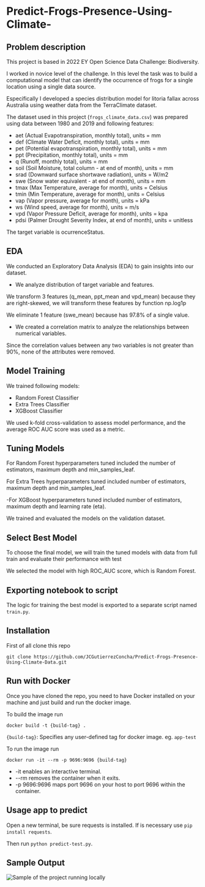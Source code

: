 # Predict-Frogs-Presence-Using-Climate-

## Problem description

This project is based in 2022 EY Open Science Data Challenge: Biodiversity.

I worked in novice level of the challenge. In this level the task was to build a computational model that can identify the occurrence of frogs for a single location using a single data source.

Especifically I developed a species distribution model for litoria fallax across Australia using weather data from the TerraClimate dataset.

The dataset used in this project (`frogs_climate_data.csv`) was prepared using data between 1980 and 2019 and following features:

- aet (Actual Evapotranspiration, monthly total), units = mm
- def (Climate Water Deficit, monthly total), units = mm
- pet (Potential evapotranspiration, monthly total), units = mm
- ppt (Precipitation, monthly total), units = mm
- q (Runoff, monthly total), units = mm
- soil (Soil Moisture, total column - at end of month), units = mm
- srad (Downward surface shortwave radiation), units = W/m2
- swe (Snow water equivalent - at end of month), units = mm
- tmax (Max Temperature, average for month), units = Celsius
- tmin (Min Temperature, average for month), units = Celsius
- vap (Vapor pressure, average for month), units  = kPa
- ws (Wind speed, average for month), units = m/s
- vpd (Vapor Pressure Deficit, average for month), units = kpa
- pdsi (Palmer Drought Severity Index, at end of month), units = unitless

The target variable is ocurrenceStatus.


## EDA

We conducted an Exploratory Data Analysis (EDA) to gain insights into our dataset. 

- We analyze distribution of target variable and features.

We transform 3 features (q_mean, ppt_mean and vpd_mean) because they are right-skewed, we will transform these features by function np.log1p

We eliminate 1 feature (swe_mean) because has 97.8% of a single value.

- We created a correlation matrix to analyze the relationships between numerical variables.

Since the correlation values between any two variables is not greater than 90%, none of the attributes were removed.


## Model Training

We trained following models:

- Random Forest Classifier
- Extra Trees Classifier
- XGBoost Classifier

We used k-fold cross-validation to assess model performance, and the average ROC AUC score was used as a metric.

## Tuning Models

For Random Forest hyperparameters tuned included the number of estimators, maximum depth and min_samples_leaf.

For Extra Trees hyperparameters tuned included number of estimators, maximum depth and min_samples_leaf.

-For XGBoost hyperparameters tuned included number of estimators, maximum depth and learning rate (eta).

We trained and evaluated the models on the validation dataset.


## Select Best Model

To choose the final model, we will train the tuned models with data from full train and evaluate their performance with test

We selected the model with high ROC_AUC score, which is Random Forest.


## Exporting notebook to script

The logic for training the best model is exported to a separate script named `train.py`.


## Installation

First of all clone this repo 
```
git clone https://github.com/JCGutierrezConcha/Predict-Frogs-Presence-Using-Climate-Data.git
```

## Run with Docker

Once you have cloned the repo, you need to have Docker installed on your machine and just build and run the docker image.

To build the image run
```
docker build -t {build-tag} .
```
`{build-tag}`: Specifies any user-defined tag for docker image. eg. `app-test`


To run the image run
```
docker run -it --rm -p 9696:9696 {build-tag}
```

- -it enables an interactive terminal.
- --rm removes the container when it exits.
- -p 9696:9696 maps port 9696 on your host to port 9696 within the container.


## Usage app to predict

Open a new terminal, be sure requests is installed. If is necessary use ```pip install requests```.

Then run  ```python predict-test.py```.


## Sample Output

![Sample of the project running locally]()


